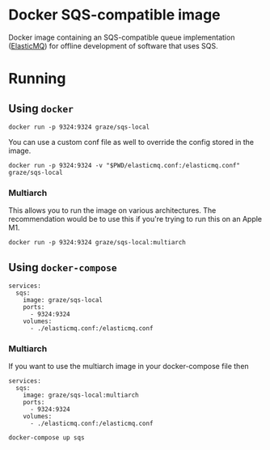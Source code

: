 # Docker SQS-compatible image
Docker image containing an SQS-compatible queue implementation ([ElasticMQ](https://github.com/adamw/elasticmq)) for offline development of software that uses SQS.

# Running

## Using `docker`

```
docker run -p 9324:9324 graze/sqs-local
```

You can use a custom conf file as well to override the config stored in the image.

```
docker run -p 9324:9324 -v "$PWD/elasticmq.conf:/elasticmq.conf" graze/sqs-local
```

### Multiarch

This allows you to run the image on various architectures. The recommendation would be to use this if you're trying to run this on an Apple M1.

```
docker run -p 9324:9324 graze/sqs-local:multiarch
```

## Using `docker-compose`

```
services:
  sqs:
    image: graze/sqs-local
    ports:
      - 9324:9324
    volumes:
      - ./elasticmq.conf:/elasticmq.conf
```

### Multiarch

If you want to use the multiarch image in your docker-compose file then

```
services:
  sqs:
    image: graze/sqs-local:multiarch
    ports:
      - 9324:9324
    volumes:
      - ./elasticmq.conf:/elasticmq.conf
```

```
docker-compose up sqs
```
